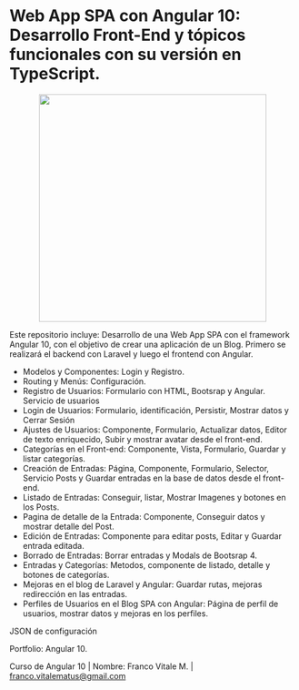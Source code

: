 # Web App SPA con Angular 10: Desarrollo Front-End y tópicos funcionales con su versión en TypeScript.

<p align="center"><img src="https://user-images.githubusercontent.com/66401629/88130018-7c15c580-cba7-11ea-8185-554107b23390.png" width="400"></p>

<p align="center">

</p>

Este repositorio incluye: Desarrollo de una Web App SPA con el framework Angular 10, con el objetivo de crear una aplicación de un Blog. Primero se realizará el backend con Laravel y luego el frontend con Angular.

- Modelos y Componentes: Login y Registro.
- Routing y Menús: Configuración.
- Registro de Usuarios: Formulario con HTML, Bootsrap y Angular. Servicio de usuarios
- Login de Usuarios: Formulario, identificación, Persistir, Mostrar datos y Cerrar Sesión
- Ajustes de Usuarios: Componente, Formulario, Actualizar datos, Editor de texto enriquecido, Subir y mostrar avatar desde el front-end.
- Categorías en el Front-end: Componente, Vista, Formulario, Guardar y listar categorías.
- Creación de Entradas: Página, Componente, Formulario, Selector, Servicio Posts y Guardar entradas en la base de datos desde el front-end.
- Listado de Entradas: Conseguir, listar, Mostrar Imagenes y botones en los Posts.
- Pagina de detalle de la Entrada: Componente, Conseguir datos y mostrar detalle del Post.
- Edición de Entradas: Componente para editar posts, Editar y Guardar entrada editada.
- Borrado de Entradas: Borrar entradas y Modals de Bootsrap 4.
- Entradas y Categorías: Metodos, componente de listado, detalle y botones  de categorías.
- Mejoras en el blog de Laravel y Angular: Guardar rutas, mejoras redirección en las entradas.
- Perfiles de Usuarios en el Blog SPA con Angular: Página de perfil de usuarios, mostrar datos y mejoras en los perfiles.

JSON de configuración

Portfolio: Angular 10.

Curso de Angular 10 | Nombre: Franco Vitale M. | franco.vitalematus@gmail.com

